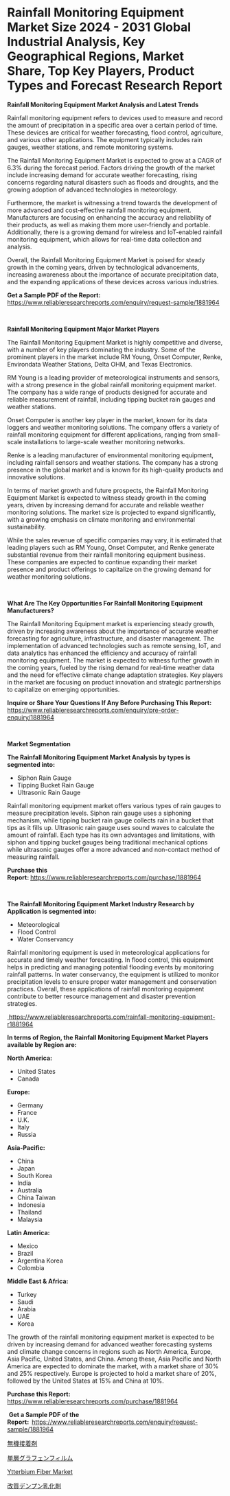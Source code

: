 <p><h1>Rainfall Monitoring Equipment Market Size 2024 - 2031 Global Industrial Analysis, Key Geographical Regions, Market Share, Top Key Players, Product Types and Forecast Research Report</h1></p><p><strong>Rainfall Monitoring Equipment Market Analysis and Latest Trends</strong></p>
<p><p>Rainfall monitoring equipment refers to devices used to measure and record the amount of precipitation in a specific area over a certain period of time. These devices are critical for weather forecasting, flood control, agriculture, and various other applications. The equipment typically includes rain gauges, weather stations, and remote monitoring systems.</p><p>The Rainfall Monitoring Equipment Market is expected to grow at a CAGR of 6.3% during the forecast period. Factors driving the growth of the market include increasing demand for accurate weather forecasting, rising concerns regarding natural disasters such as floods and droughts, and the growing adoption of advanced technologies in meteorology. </p><p>Furthermore, the market is witnessing a trend towards the development of more advanced and cost-effective rainfall monitoring equipment. Manufacturers are focusing on enhancing the accuracy and reliability of their products, as well as making them more user-friendly and portable. Additionally, there is a growing demand for wireless and IoT-enabled rainfall monitoring equipment, which allows for real-time data collection and analysis.</p><p>Overall, the Rainfall Monitoring Equipment Market is poised for steady growth in the coming years, driven by technological advancements, increasing awareness about the importance of accurate precipitation data, and the expanding applications of these devices across various industries.</p></p>
<p><strong>Get a Sample PDF of the Report:&nbsp;</strong> <a href="https://www.reliableresearchreports.com/enquiry/request-sample/1881964">https://www.reliableresearchreports.com/enquiry/request-sample/1881964</a></p>
<p>&nbsp;</p>
<p><strong>Rainfall Monitoring Equipment Major Market Players</strong></p>
<p><p>The Rainfall Monitoring Equipment Market is highly competitive and diverse, with a number of key players dominating the industry. Some of the prominent players in the market include RM Young, Onset Computer, Renke, Environdata Weather Stations, Delta OHM, and Texas Electronics. </p><p>RM Young is a leading provider of meteorological instruments and sensors, with a strong presence in the global rainfall monitoring equipment market. The company has a wide range of products designed for accurate and reliable measurement of rainfall, including tipping bucket rain gauges and weather stations.</p><p>Onset Computer is another key player in the market, known for its data loggers and weather monitoring solutions. The company offers a variety of rainfall monitoring equipment for different applications, ranging from small-scale installations to large-scale weather monitoring networks.</p><p>Renke is a leading manufacturer of environmental monitoring equipment, including rainfall sensors and weather stations. The company has a strong presence in the global market and is known for its high-quality products and innovative solutions.</p><p>In terms of market growth and future prospects, the Rainfall Monitoring Equipment Market is expected to witness steady growth in the coming years, driven by increasing demand for accurate and reliable weather monitoring solutions. The market size is projected to expand significantly, with a growing emphasis on climate monitoring and environmental sustainability.</p><p>While the sales revenue of specific companies may vary, it is estimated that leading players such as RM Young, Onset Computer, and Renke generate substantial revenue from their rainfall monitoring equipment business. These companies are expected to continue expanding their market presence and product offerings to capitalize on the growing demand for weather monitoring solutions.</p></p>
<p>&nbsp;</p>
<p><strong>What Are The Key Opportunities For Rainfall Monitoring Equipment Manufacturers?</strong></p>
<p><p>The Rainfall Monitoring Equipment market is experiencing steady growth, driven by increasing awareness about the importance of accurate weather forecasting for agriculture, infrastructure, and disaster management. The implementation of advanced technologies such as remote sensing, IoT, and data analytics has enhanced the efficiency and accuracy of rainfall monitoring equipment. The market is expected to witness further growth in the coming years, fueled by the rising demand for real-time weather data and the need for effective climate change adaptation strategies. Key players in the market are focusing on product innovation and strategic partnerships to capitalize on emerging opportunities.</p></p>
<p><strong>Inquire or Share Your Questions If Any Before Purchasing This Report:</strong> <a href="https://www.reliableresearchreports.com/enquiry/pre-order-enquiry/1881964">https://www.reliableresearchreports.com/enquiry/pre-order-enquiry/1881964</a></p>
<p>&nbsp;</p>
<p><strong>Market Segmentation</strong></p>
<p><strong>The Rainfall Monitoring Equipment Market Analysis by types is segmented into:</strong></p>
<p><ul><li>Siphon Rain Gauge</li><li>Tipping Bucket Rain Gauge</li><li>Ultrasonic Rain Gauge</li></ul></p>
<p><p>Rainfall monitoring equipment market offers various types of rain gauges to measure precipitation levels. Siphon rain gauge uses a siphoning mechanism, while tipping bucket rain gauge collects rain in a bucket that tips as it fills up. Ultrasonic rain gauge uses sound waves to calculate the amount of rainfall. Each type has its own advantages and limitations, with siphon and tipping bucket gauges being traditional mechanical options while ultrasonic gauges offer a more advanced and non-contact method of measuring rainfall.</p></p>
<p><strong>Purchase this Report:&nbsp;</strong><a href="https://www.reliableresearchreports.com/purchase/1881964">https://www.reliableresearchreports.com/purchase/1881964</a></p>
<p>&nbsp;</p>
<p><strong>The Rainfall Monitoring Equipment Market Industry Research by Application is segmented into:</strong></p>
<p><ul><li>Meteorological</li><li>Flood Control</li><li>Water Conservancy</li></ul></p>
<p><p>Rainfall monitoring equipment is used in meteorological applications for accurate and timely weather forecasting. In flood control, this equipment helps in predicting and managing potential flooding events by monitoring rainfall patterns. In water conservancy, the equipment is utilized to monitor precipitation levels to ensure proper water management and conservation practices. Overall, these applications of rainfall monitoring equipment contribute to better resource management and disaster prevention strategies.</p></p>
<p><a href="https://www.reliableresearchreports.com/rainfall-monitoring-equipment-r1881964">&nbsp;https://www.reliableresearchreports.com/rainfall-monitoring-equipment-r1881964</a></p>
<p><strong>In terms of Region, the Rainfall Monitoring Equipment Market Players available by Region are:</strong></p>
<p>
    <p> <strong> North America: </strong>
        <ul>
            <li>United States</li>
            <li>Canada</li>
        </ul>
        </p> 
    <p> <strong> Europe: </strong>
        <ul>
            <li>Germany</li>
            <li>France</li>
            <li>U.K.</li>
            <li>Italy</li>
            <li>Russia</li>
        </ul>
        </p> 
    <p> <strong> Asia-Pacific: </strong>
        <ul>
            <li>China</li>
            <li>Japan</li>
            <li>South Korea</li>
            <li>India</li>
            <li>Australia</li>
            <li>China Taiwan</li>
            <li>Indonesia</li>
            <li>Thailand</li>
            <li>Malaysia</li>
        </ul>
        </p> 
    <p> <strong> Latin America: </strong>
        <ul>
            <li>Mexico</li>
            <li>Brazil</li>
            <li>Argentina Korea</li>
            <li>Colombia</li>
        </ul>
        </p> 
    <p> <strong> Middle East & Africa: </strong>
        <ul>
            <li>Turkey</li>
            <li>Saudi</li>
            <li>Arabia</li>
            <li>UAE</li>
            <li>Korea</li>
        </ul>
    </p>
    </p>
<p><p>The growth of the rainfall monitoring equipment market is expected to be driven by increasing demand for advanced weather forecasting systems and climate change concerns in regions such as North America, Europe, Asia Pacific, United States, and China. Among these, Asia Pacific and North America are expected to dominate the market, with a market share of 30% and 25% respectively. Europe is projected to hold a market share of 20%, followed by the United States at 15% and China at 10%.</p></p>
<p><strong>Purchase this Report: </strong><a href="https://www.reliableresearchreports.com/purchase/1881964">https://www.reliableresearchreports.com/purchase/1881964</a></p>
<p>&nbsp;<strong>Get a Sample PDF of the Report:&nbsp;&nbsp;</strong><a href="https://www.reliableresearchreports.com/enquiry/request-sample/1881964">https://www.reliableresearchreports.com/enquiry/request-sample/1881964</a></p>
<p><strong></strong></p>
<p><p><a href="https://github.com/reliezer65/Market-Research-Report-List-1/blob/main/524189844301.md">無機接着剤</a></p><p><a href="https://github.com/tanyaali3/Market-Research-Report-List-1/blob/main/270931344302.md">単層グラフェンフィルム</a></p><p><a href="https://medium.com/@guyskiles48/ytterbium-fiber-market-size-reveals-the-best-marketing-channels-in-global-industry-3450f4f14c4b">Ytterbium Fiber Market</a></p><p><a href="https://medium.com/@camerondowd204/%E5%A4%89%E6%80%A7%E6%BE%B1%E7%B2%89%E4%B9%B3%E5%8C%96%E5%89%A4%E5%B8%82%E5%A0%B4%E8%A6%8F%E6%A8%A1%E3%81%AF-%E4%B8%96%E7%95%8C%E3%81%AE%E7%94%A3%E6%A5%AD%E3%81%AB%E3%81%8A%E3%81%91%E3%82%8B%E6%9C%80%E9%81%A9%E3%81%AA%E3%83%9E%E3%83%BC%E3%82%B1%E3%83%86%E3%82%A3%E3%83%B3%E3%82%B0%E3%83%81%E3%83%A3%E3%83%B3%E3%83%8D%E3%83%AB%E3%82%92%E6%98%8E%E3%82%89%E3%81%8B%E3%81%AB%E3%81%99%E3%82%8B-3a7174f96979">改質デンプン乳化剤</a></p></p>